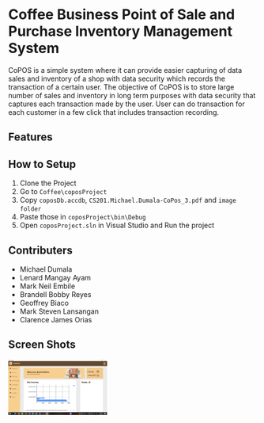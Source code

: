 # Coffee Business Point of Sale and Purchase Inventory Management System

CoPOS is a simple system where it can provide easier capturing of data sales and inventory of a shop with data security which records the transaction of a certain user. The objective of CoPOS is to store large number of sales and inventory in long term purposes with data security that captures each transaction made by the user. User can do transaction for each customer in a few click that includes transaction recording.

## Features

## How to Setup
1. Clone the Project
2. Go to `Coffee\coposProject`
3. Copy `coposDb.accdb`, `CS201.Michael.Dumala-CoPos_3.pdf` and `image folder`
4. Paste those in `coposProject\bin\Debug`
5. Open `coposProject.sln` in Visual Studio and Run the project

## Contributers
- Michael Dumala
- Lenard Mangay Ayam
- Mark Neil Embile
- Brandell Bobby Reyes
- Geoffrey Biaco
- Mark Steven Lansangan
- Clarence James Orias

## Screen Shots
<img src="coposProject/Screenshots/2.PNG" width="200">
